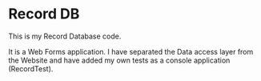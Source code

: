 # Record DB

This is my Record Database code.

It is a Web Forms application. I have separated the Data access layer from the Website and have added my own tests as a console application (RecordTest).